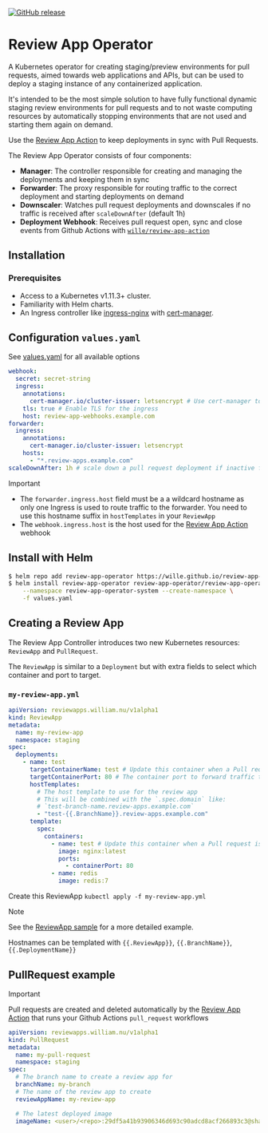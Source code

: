 [![GitHub release](https://img.shields.io/github/release/wille/review-app-operator.svg?style=flat-square)](https://github.com/wille/review-app-operator/releases/latest)

# Review App Operator

A Kubernetes operator for creating staging/preview environments for pull requests, aimed towards web applications and APIs, but can be used to deploy a staging instance of any containerized application.

It's intended to be the most simple solution to have fully functional dynamic staging review environments for pull requests and to not waste computing resources by automatically stopping environments that are not used and starting them again on demand.

Use the [Review App Action](https://github.com/wille/review-app-action) to keep deployments in sync with Pull Requests.

The Review App Operator consists of four components:

- **Manager**: The controller responsible for creating and managing the deployments and keeping them in sync
- **Forwarder**: The proxy responsible for routing traffic to the correct deployment and starting deployments on demand
- **Downscaler**: Watches pull request deployments and downscales if no traffic is received after `scaleDownAfter` (default 1h)
- **Deployment Webhook**: Receives pull request open, sync and close events from Github Actions with [`wille/review-app-action`](https://github.com/wille/review-app-action)

## Installation

### Prerequisites

- Access to a Kubernetes v1.11.3+ cluster.
- Familiarity with Helm charts.
- An Ingress controller like [ingress-nginx](https://github.com/kubernetes/ingress-nginx) with [cert-manager](https://cert-manager.io).

## Configuration `values.yaml`

See [values.yaml](/chart/values.yaml) for all available options

```yaml
webhook:
  secret: secret-string
  ingress:
    annotations:
      cert-manager.io/cluster-issuer: letsencrypt # Use cert-manager to issue a certificate for the webhook Ingress
    tls: true # Enable TLS for the ingress
    host: review-app-webhooks.example.com
forwarder:
  ingress:
    annotations:
      cert-manager.io/cluster-issuer: letsencrypt
    hosts:
      - "*.review-apps.example.com"
scaleDownAfter: 1h # scale down a pull request deployment if inactive for this long
```

> [!IMPORTANT]
>
> - The `forwarder.ingress.host` field must be a a wildcard hostname as only one Ingress is used to route traffic to the forwarder. You need to use this hostname suffix in `hostTemplates` in your `ReviewApp`
> - The `webhook.ingress.host` is the host used for the [Review App Action](https://github.com/wille/review-app-action) webhook

## Install with Helm

```bash
$ helm repo add review-app-operator https://wille.github.io/review-app-operator
$ helm install review-app-operator review-app-operator/review-app-operator \
    --namespace review-app-operator-system --create-namespace \
    -f values.yaml
```

## Creating a Review App

The Review App Controller introduces two new Kubernetes resources: `ReviewApp` and `PullRequest`.

The `ReviewApp` is similar to a `Deployment` but with extra fields to select which container and port to target.

### `my-review-app.yml`

```yaml
apiVersion: reviewapps.william.nu/v1alpha1
kind: ReviewApp
metadata:
  name: my-review-app
  namespace: staging
spec:
  deployments:
    - name: test
      targetContainerName: test # Update this container when a Pull request is opened or updated
      targetContainerPort: 80 # The container port to forward traffic to
      hostTemplates:
        # The host template to use for the review app
        # This will be combined with the `.spec.domain` like:
        # `test-branch-name.review-apps.example.com`
        - "test-{{.BranchName}}.review-apps.example.com"
      template:
        spec:
          containers:
            - name: test # Update this container when a Pull request is opened or updated
              image: nginx:latest
              ports:
                - containerPort: 80
            - name: redis
              image: redis:7
```

Create this ReviewApp
`kubectl apply -f my-review-app.yml`

> [!NOTE]
> See the [ReviewApp sample](/config/samples/reviewapps.william.nu_v1alpha1_reviewapp.yaml) for a more detailed example.
>
> Hostnames can be templated with `{{.ReviewApp}}`, `{{.BranchName}}`, `{{.DeploymentName}}`

## PullRequest example

> [!IMPORTANT]
> Pull requests are created and deleted automatically by the [Review App Action](https://github.com/wille/review-app-action) that runs your Github Actions `pull_request` workflows

```yaml
apiVersion: reviewapps.william.nu/v1alpha1
kind: PullRequest
metadata:
  name: my-pull-request
  namespace: staging
spec:
  # The branch name to create a review app for
  branchName: my-branch
  # The name of the review app to create
  reviewAppName: my-review-app

  # The latest deployed image
  imageName: <user>/<repo>:29df5a41b93906346d693c90adcd8acf266893c3@sha256:...
```

